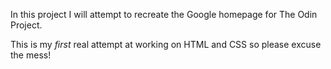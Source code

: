 In this project I will attempt to recreate the Google homepage for The Odin Project.

This is my *first* real attempt at working on HTML and CSS so please excuse the mess!